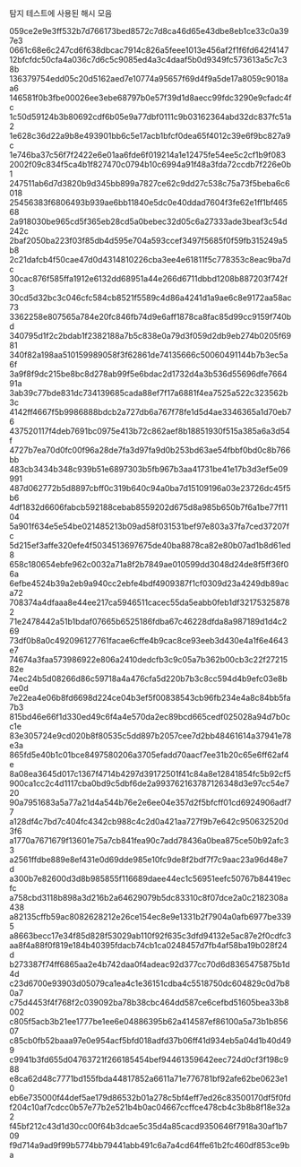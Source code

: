 탐지 테스트에 사용된 해시 모음

059ce2e9e3ff532b7d766173bed8572c7d8ca46d65e43dbe8eb1ce33c0a397e3
0661c68e6c247cd6f638dbcac7914c826a5feee1013e456af2f1f6fd642f4147
12bfcfdc50cfa4a036c7d6c5c9085ed4a3c4daaf5b0d9349fc573613a5c7c38b
136379754edd05c20d5162aed7e10774a95657f69d4f9a5de17a8059c9018aa6
146581f0b3fbe00026ee3ebe68797b0e57f39d1d8aecc99fdc3290e9cfadc4fc
1c50d59124b3b80692cdf6b05e9a77dbf0111c9b03162364abd32dc837fc51a2
1e628c36d22a9b8e493901bb6c5e17acb1bfcf0dea65f4012c39e6f9bc827a9c
1e746ba37c56f7f2422e6e01aa6fde6f019214a1e12475fe54ee5c2cf1b9f083
2002f09c834f5ca4b1f827470c0794b10c6994a91f48a3fda72ccdb7f226e0b1
247511ab6d7d3820b9d345bb899a7827ce62c9dd27c538c75a73f5beba6c6018
25456383f6806493b939ae6bb11840e5dc0e40ddad7604f3fe62e1ff1bf46568
2a918030be965cd5f365eb28cd5a0bebec32d05c6a27333ade3beaf3c54d242c
2baf2050ba223f03f85db4d595e704a593ccef3497f5685f0f59fb315249a5b8
2c21dafcb4f50cae47d0d4314810226cba3ee4e61811f5c778353c8eac9ba7dc
30cac876f585ffa1912e6132dd68951a44e266d6711dbbd1208b887203f742f3
30cd5d32bc3c046cfc584cb8521f5589c4d86a4241d1a9ae6c8e9172aa58ac73
3362258e807565a784e20fc846fb74d9e6aff1878ca8fac85d99cc9159f740bd
340795d1f2c2bdab1f2382188a7b5c838e0a79d3f059d2db9eb274b0205f6981
340f82a198aa510159989058f3f62861de74135666c50060491144b7b3ec5a6f
3a9f8f9dc215be8bc8d278ab99f5e6bdac2d1732d4a3b536d55696dfe766491a
3ab39c77bde831dc734139685cada88ef7f17a6881f4ea7525a522c323562b3c
4142ff4667f5b9986888bdcb2a727db6a767f78fe1d5d4ae3346365a1d70eb76
437520117f4deb7691bc0975e413b72c862aef8b18851930f515a385a6a3d54f
4727b7ea70d0fc00f96a28de7fa3d97fa9d0b253bd63ae54fbbf0bd0c8b766bb
483cb3434b348c939b51e6897303b5fb967b3aa41731be41e17b3d3ef5e09991
487d062772b5d8897cbff0c319b640c94a0ba7d15109196a03e23726dc45f5b6
4df1832d6606fabcb592188cebab8559202d675d8a985b650b7f6a1be77f1104
5a901f634e5e54be021485213b09ad58f031531bef97e803a37fa7ced37207fc
5d215ef3affe320efe4f5034513697675de40ba8878ca82e80b07ad1b8d61ed8
658c180654ebfe962c0032a71a8f2b7849ae010599dd3048d24de8f5ff36f06a
6efbe4524b39a2eb9a940cc2ebfe4bdf4909387f1cf0309d23a4249db89aca72
708374a4dfaaa8e44ee217ca5946511cacec55da5eabb0feb1df321753258782
71e2478442a51b1bdaf07665b6525186fdba67c46228dfda8a987189d1d4c269
73df0b8a0c492096127761facae6cffe4b9cac8ce93eeb3d430e4a1f6e4643e7
74674a3faa573986922e806a2410dedcfb3c9c05a7b362b00cb3c22f2721582e
74ec24b5d08266d86c59718a4a476cfa5d220b7b3c8cc594d4b9efc03e8bee0d
7e22ea4e06b8fd6698d224ce04b3ef5f00838543cb96fb234e4a8c84bb5fa7b3
815bd46e66f1d330ed49c6f4a4e570da2ec89bcd665cedf025028a94d7b0cc1e
83e305724e9cd020b8f80535c5dd897b2057cee7d2bb48461614a37941e78e3a
865fd5e40b1c01bce8497580206a3705efadd70aacf7ee31b20c65e6ff62af4e
8a08ea3645d017c1367f4714b4297d39172501f41c84a8e12841854fc5b92cf5
900ca1cc2c4d1117cba0bd9c5dbf6de2a993762163787126348d3e97cc54e720
90a7951683a5a77a21d4a544b76e2e6ee04e357d2f5bfcff01cd6924906adf77
a128df4c7bd7c404fc4342cb988c4c2d0a421aa727f9b7e642c950632520d3f6
a1770a7671679f13601e75a7cb841fea90c7add78436a0bea875ce50b92afc33
a2561ffdbe889e8ef431e0d69dde985e10fc9de8f2bdf7f7c9aac23a96d48e7d
a300b7e82600d3d8b985855f116689daee44ec1c56951eefc50767b84419ecfc
a758cbd3118b898a3d216b2a64629079b5dc83310c8f07dce2a0c2182308a438
a82135cffb59ac8082628212e26ce154ec8e9e1331b2f7904a0afb6977be3395
a8663becc17e34f85d828f53029ab110f92f635c3dfd94132e5ac87e2f0cdfc3
aa8f4a88f0f819e184b40395fdacb74cb1ca0248457d7fb4af58ba19b028f24d
b273387f74ff6865aa2e4b742daa0f4adeac92d377cc70d6d8365475875b1d4d
c23d6700e93903d05079ca1ea4c1e36151cdba4c5518750dc604829c0d7b80a7
c75d4453f4f768f2c039092ba78b38cbc464dd587ce6cefbd51605bea33b8002
c805f5acb3b21ee1777be1ee6e04886395b62a414587ef86100a5a73b1b85607
c85cb0fb52baaa97e0e954acf5bfd018adfd37b06ff41d934eb5a04d1b40d499
c9941b3fd655d04763721f266185454bef94461359642eec724d0cf3f198c988
e8ca62d48c7771bd155fbda44817852a6611a71e776781bf92afe62be0623e10
eb6e735000f44def5ae179d86532b01a278c5bf4eff7ed26c83500170df5f0fd
f204c10af7cdcc0b57e77b2e521b4b0ac04667ccffce478cb4c3b8b8f18e32a2
f45bf212c43d1d30cc00f64b3dcae5c35d4a85cacd9350646f7918a30af1b709
f9d714a9ad9f99b5774bb79441abb491c6a7a4cd64ffe61b2fc460df853ce9ba
